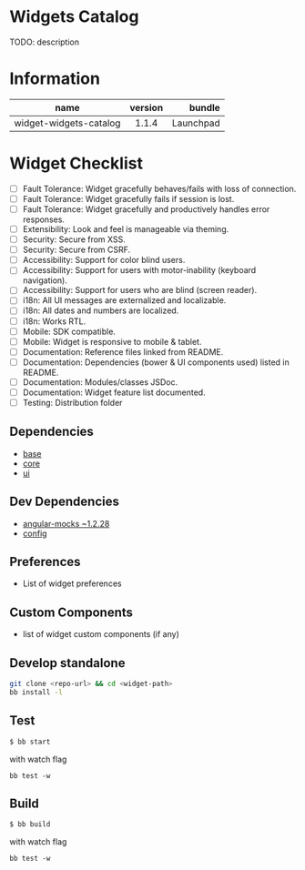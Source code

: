 # Widgets Catalog
TODO: description

# Information

| name                  | version           | bundle           |
| ----------------------|:-----------------:| ----------------:|
| widget-widgets-catalog| 1.1.4             | Launchpad        |

# Widget Checklist

 - [ ] Fault Tolerance: Widget gracefully behaves/fails with loss of connection.
 - [ ] Fault Tolerance: Widget gracefully fails if session is lost.
 - [ ] Fault Tolerance: Widget gracefully and productively handles error responses.
 - [ ] Extensibility: Look and feel is manageable via theming.
 - [ ] Security: Secure from XSS.
 - [ ] Security: Secure from CSRF.
 - [ ] Accessibility: Support for color blind users.
 - [ ] Accessibility: Support for users with motor-inability (keyboard navigation).
 - [ ] Accessibility: Support for users who are blind (screen reader).
 - [ ] i18n: All UI messages are externalized and localizable.
 - [ ] i18n: All dates and numbers are localized.
 - [ ] i18n: Works RTL.
 - [ ] Mobile: SDK compatible.
 - [ ] Mobile: Widget is responsive to mobile & tablet.
 - [ ] Documentation: Reference files linked from README.
 - [ ] Documentation: Dependencies (bower & UI components used) listed in README.
 - [ ] Documentation: Modules/classes JSDoc.
 - [ ] Documentation: Widget feature list documented.
 - [ ] Testing: Distribution folder

## Dependencies

* [base][base-url]
* [core][core-url]
* [ui][ui-url]

## Dev Dependencies

* [angular-mocks ~1.2.28][angular-mocks]
* [config][config-url]

## Preferences
- List of widget preferences

## Custom Components
- list of widget custom components (if any) 

## Develop standalone

```bash
git clone <repo-url> && cd <widget-path>
bb install -l
```

## Test

```bash
$ bb start
```

with watch flag
```
bb test -w
```


## Build

```bash
$ bb build
```


with watch flag
```
bb test -w
```



[base-url]:http://stash.backbase.com:7990/projects/lpm/repos/foundation-base/browse/
[core-url]: http://stash.backbase.com:7990/projects/lpm/repos/foundation-core/browse/
[ui-url]: http://stash.backbase.com:7990/projects/lpm/repos/ui/browse/
[config-url]: https://stash.backbase.com/projects/LP/repos/config/browse
[api-url]:http://stash.backbase.com:7990/projects/LPM/repos/api/browse/
[angular-mocks]:https://github.com/angular/bower-angular-mocks
